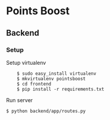 # Points Boost

## Backend

### Setup

Setup virtualenv
```
    $ sudo easy_install virtualenv
    $ mkvirtualenv pointsboost
    $ cd frontend
    $ pip install -r requirements.txt
```

Run server

```
$ python backend/app/routes.py 
```
